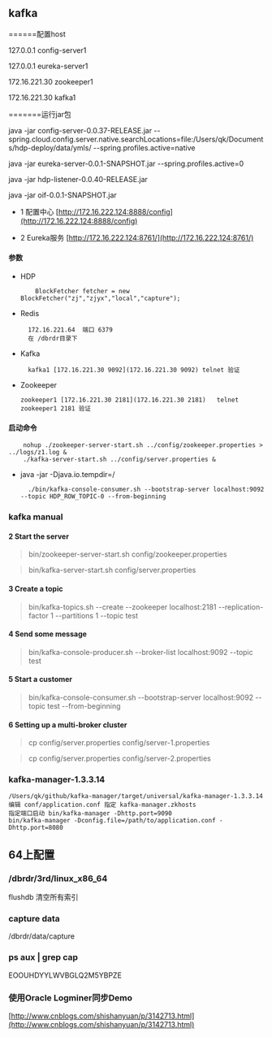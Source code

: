 ## kafka

  ======配置host

127.0.0.1 config-server1

127.0.0.1 eureka-server1

172.16.221.30 zookeeper1

172.16.221.30 kafka1


=======运行jar包

java -jar config-server-0.0.37-RELEASE.jar --spring.cloud.config.server.native.searchLocations=file:/Users/qk/Documents/hdp-deploy/data/ymls/ --spring.profiles.active=native

java -jar eureka-server-0.0.1-SNAPSHOT.jar --spring.profiles.active=0

java -jar hdp-listener-0.0.40-RELEASE.jar

java -jar oif-0.0.1-SNAPSHOT.jar

* 1 配置中心 [http://172.16.222.124:8888/config](http://172.16.222.124:8888/config)

* 2 Eureka服务 [http://172.16.222.124:8761/](http://172.16.222.124:8761/)

#### 参数

* HDP

          BlockFetcher fetcher = new BlockFetcher("zj","zjyx","local","capture");

* Redis

        172.16.221.64  端口 6379
        在 /dbrdr目录下

* Kafka

        kafka1 [172.16.221.30 9092](172.16.221.30 9092) telnet 验证

* Zookeeper

      zookeeper1 [172.16.221.30 2181](172.16.221.30 2181)   telnet zookeeper1 2181 验证

#### 启动命令

        nohup ./zookeeper-server-start.sh ../config/zookeeper.properties > ../logs/z1.log &
        ./kafka-server-start.sh ../config/server.properties &

* java -jar -Djava.io.tempdir=/


        ./bin/kafka-console-consumer.sh --bootstrap-server localhost:9092 --topic HDP_ROW_TOPIC-0 --from-beginning

### kafka manual

#### 2 Start the server

  > bin/zookeeper-server-start.sh config/zookeeper.properties
  
  > bin/kafka-server-start.sh config/server.properties

#### 3 Create a topic

  > bin/kafka-topics.sh --create --zookeeper localhost:2181 --replication-factor 1 --partitions 1 --topic test

#### 4 Send some message

  > bin/kafka-console-producer.sh --broker-list localhost:9092 --topic test

#### 5 Start a customer

  > bin/kafka-console-consumer.sh --bootstrap-server localhost:9092 --topic test --from-beginning

#### 6 Setting up a multi-broker cluster

  > cp config/server.properties config/server-1.properties

  > cp config/server.properties config/server-2.properties

### kafka-manager-1.3.3.14

    /Users/qk/github/kafka-manager/target/universal/kafka-manager-1.3.3.14
    编辑 conf/application.conf 指定 kafka-manager.zkhosts
    指定端口启动 bin/kafka-manager -Dhttp.port=9090
    bin/kafka-manager -Dconfig.file=/path/to/application.conf -Dhttp.port=8080

## 64上配置

### /dbrdr/3rd/linux_x86_64

  flushdb 清空所有索引

### capture data

  /dbrdr/data/capture

### ps aux | grep cap

  

EOOUHDYYLWVBGLQ2M5YBPZE

### 使用Oracle Logminer同步Demo

[http://www.cnblogs.com/shishanyuan/p/3142713.html](http://www.cnblogs.com/shishanyuan/p/3142713.html)

